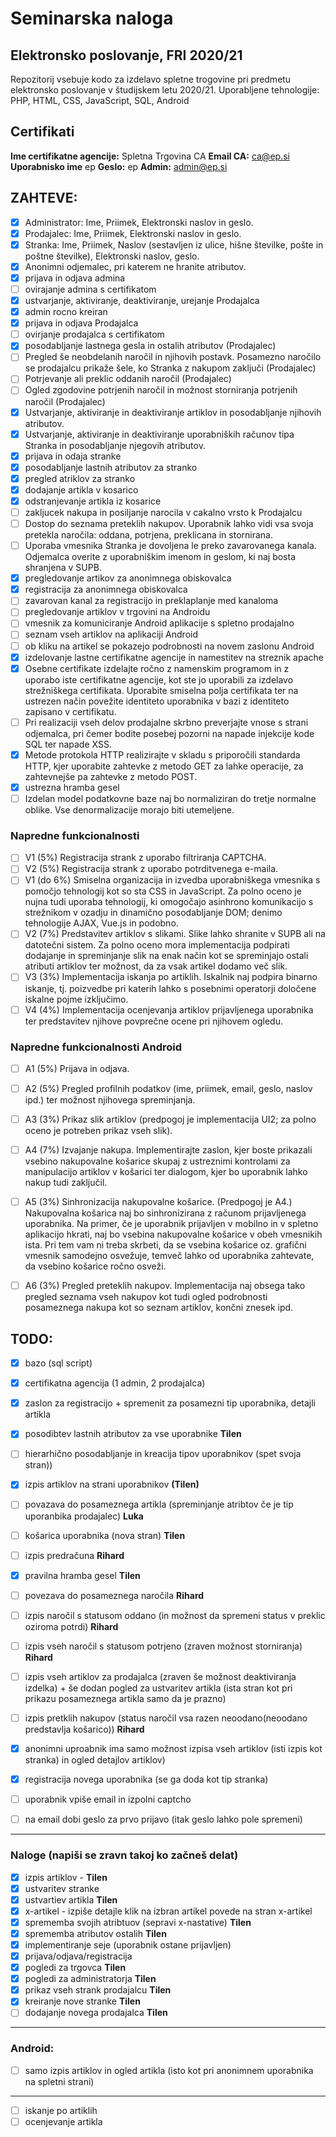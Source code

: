 # Seminarska naloga
## Elektronsko poslovanje, FRI 2020/21

Repozitorij vsebuje kodo za izdelavo spletne trogovine pri predmetu elektronsko poslovanje v študijskem letu 2020/21.
Uporabljene tehnologije: PHP, HTML, CSS, JavaScript, SQL, Android 

## Certifikati 

**Ime certifikatne agencije:** Spletna Trgovina CA
**Email CA:** ca@ep.si
**Uporabnisko ime** ep
**Geslo:** ep 
**Admin:** admin@ep.si

## ZAHTEVE:
- [x] Administrator: Ime, Priimek, Elektronski naslov in geslo.
- [x] Prodajalec: Ime, Priimek, Elektronski naslov in geslo.
- [x] Stranka: Ime, Priimek, Naslov (sestavljen iz ulice, hišne številke, pošte in poštne številke), Elektronski naslov, geslo.
- [x] Anonimni odjemalec, pri katerem ne hranite atributov.
- [x] prijava in odjava admina
- [ ] ovirajanje admina s certifikatom
- [x] ustvarjanje, aktiviranje, deaktiviranje, urejanje Prodajalca
- [x] admin rocno kreiran
- [x] prijava in odjava Prodajalca
- [ ] ovirjanje prodajalca s certifikatom
- [x] posodabljanje lastnega gesla in ostalih atributov (Prodajalec)
- [ ] Pregled še neobdelanih naročil in njihovih postavk. Posamezno naročilo se prodajalcu prikaže šele, ko Stranka z nakupom zaključi (Prodajalec)
- [ ] Potrjevanje ali preklic oddanih naročil (Prodajalec)
- [ ] Ogled zgodovine potrjenih naročil in možnost storniranja potrjenih naročil (Prodajalec)
- [x] Ustvarjanje, aktiviranje in deaktiviranje artiklov in posodabljanje njihovih atributov.
- [x] Ustvarjanje, aktiviranje in deaktiviranje uporabniških računov tipa Stranka in posodabljanje njegovih atributov.
- [x] prijava in odaja stranke
- [x] posodabljanje lastnih atributov za stranko
- [x] pregled atriklov za stranko
- [x] dodajanje artikla v kosarico
- [x] odstranjevanje artikla iz kosarice
- [ ] zakljucek nakupa in posiljanje narocila v cakalno vrsto k Prodajalcu
- [ ] Dostop do seznama preteklih nakupov. Uporabnik lahko vidi vsa svoja pretekla naročila: oddana, potrjena, preklicana in stornirana.
- [ ] Uporaba vmesnika Stranka je dovoljena le preko zavarovanega kanala. Odjemalca overite z uporabniškim imenom in geslom, ki naj bosta shranjena v SUPB.
- [x] pregledovanje artikov za anonimnega obiskovalca
- [x] registracija za anonimnega obiskovalca
- [ ] zavarovan kanal za registracijo in preklaplanje med kanaloma
- [ ] pregledovanje artiklov v trgovini na Androidu
- [ ] vmesnik za komuniciranje Android aplikacije s spletno prodajalno
- [ ] seznam vseh artiklov na aplikaciji Android
- [ ] ob kliku na artikel se pokazejo podrobnosti na novem zaslonu Android
- [x] izdelovanje lastne certifikatne agencije in namestitev na streznik apache 
- [x] Osebne certifikate izdelajte ročno z namenskim programom in z uporabo iste certifikatne agencije, kot ste jo uporabili za izdelavo strežniškega certifikata. Uporabite smiselna polja certifikata ter na ustrezen način povežite identiteto uporabnika v bazi z identiteto zapisano v certifikatu.
- [ ] Pri realizaciji vseh delov prodajalne skrbno preverjajte vnose s strani odjemalca, pri čemer bodite posebej pozorni na napade injekcije kode SQL ter napade XSS.
- [x] Metode protokola HTTP realizirajte v skladu s priporočili standarda HTTP, kjer uporabite zahtevke z metodo GET za lahke operacije, za zahtevnejše pa zahtevke z metodo POST.
- [x] ustrezna hramba gesel
- [ ] Izdelan model podatkovne baze naj bo normaliziran do tretje normalne oblike. Vse denormalizacije morajo biti utemeljene.
### Napredne funkcionalnosti
- [ ] V1 (5%) Registracija strank z uporabo filtriranja CAPTCHA.
- [ ] V2 (5%) Registracija strank z uporabo potrditvenega e-maila.
- [ ] V1 (do 6%) Smiselna organizacija in izvedba uporabniškega vmesnika s pomočjo tehnologij kot so sta CSS in JavaScript. Za polno oceno je nujna tudi uporaba tehnologij, ki omogočajo asinhrono komunikacijo s strežnikom v ozadju in dinamično posodabljanje DOM; denimo tehnologije AJAX, Vue.js in podobno.
- [ ] V2 (7%) Predstavitev artiklov s slikami. Slike lahko shranite v SUPB ali na datotečni sistem. Za polno oceno mora implementacija podpirati dodajanje in spreminjanje slik na enak način kot se spreminjajo ostali atributi artiklov ter možnost, da za vsak artikel dodamo več slik.
- [ ] V3 (3%) Implementacija iskanja po artiklih. Iskalnik naj podpira binarno iskanje, tj. poizvedbe pri katerih lahko s posebnimi operatorji določene iskalne pojme izključimo.
- [ ] V4 (4%) Implementacija ocenjevanja artiklov prijavljenega uporabnika ter predstavitev njihove povprečne ocene pri njihovem ogledu.
### Napredne funkcionalnosti Android
- [ ] A1 (5%) Prijava in odjava.
- [ ] A2 (5%) Pregled profilnih podatkov (ime, priimek, email, geslo, naslov ipd.) ter možnost njihovega spreminjanja.
- [ ] A3 (3%) Prikaz slik artiklov (predpogoj je implementacija UI2; za polno oceno je potreben prikaz vseh slik).
- [ ] A4 (7%) Izvajanje nakupa. Implementirajte zaslon, kjer boste prikazali vsebino nakupovalne košarice skupaj z ustreznimi kontrolami za manipulacijo artiklov v košarici ter dialogom, kjer bo uporabnik lahko nakup tudi zaključil.
- [ ] A5 (3%) Sinhronizacija nakupovalne košarice. (Predpogoj je A4.) Nakupovalna košarica naj bo sinhronizirana z računom prijavljenega uporabnika. Na primer, če je uporabnik prijavljen v mobilno in v spletno aplikacijo hkrati, naj bo vsebina nakupovalne košarice v obeh vmesnikih ista. Pri tem vam ni treba skrbeti, da se vsebina košarice oz. grafični vmesnik samodejno osvežuje, temveč lahko od uporabnika zahtevate, da vsebino košarice ročno osveži.
- [ ] A6 (3%) Pregled preteklih nakupov. Implementacija naj obsega tako pregled seznama vseh nakupov kot tudi ogled podrobnosti posameznega nakupa kot so seznam artiklov, končni znesek ipd.



## TODO:

- [x] bazo (sql script)
- [x] certifikatna agencija (1 admin, 2 prodajalca)
- [X] zaslon za registracijo + spremenit za posamezni tip uporabnika, detajli artikla

- [x] posodibtev lastnih atributov za vse uporabnike **Tilen**
- [ ] hierarhično posodabljanje in kreacija tipov uporabnikov (spet svoja stran))
- [x] izpis artiklov na strani uporabnikov **(Tilen)**
- [ ] povazava do posameznega artikla (spreminjanje atribtov če je tip uporanbika prodajalec) **Luka**
- [ ] košarica uporabnika (nova stran) **Tilen**
- [ ] izpis predračuna **Rihard**
- [x] pravilna hramba gesel **Tilen**


- [ ] povezava do posameznega naročila **Rihard**
- [ ] izpis naročil s statusom oddano (in možnost da spremeni status v preklic oziroma potrdi) **Rihard**
- [ ] izpis vseh naročil s statusom potrjeno (zraven možnost storniranja) **Rihard**
- [ ] izpis vseh artiklov za prodajalca (zraven še možnost deaktiviranja izdelka) + še dodan pogled za ustvaritev artikla (ista stran kot pri prikazu posameznega artikla samo da je prazno)

- [ ] izpis pretklih nakupov (status naročil vsa razen neoodano(neoodano predstavlja košarico)) **Rihard**

- [x] anonimni uproabnik ima samo možnost izpisa vseh artiklov (isti izpis kot stranka) in ogled detajlov artiklov)
- [x] registracija novega uporabnika (se ga doda kot tip stranka) 
- [ ] uporabnik vpiše email in izpolni captcho
- [ ] na email dobi geslo za prvo prijavo (itak geslo lahko pole spremeni)
----------------------------------------------------------------------------

### Naloge (napiši se zravn takoj ko začneš delat)

- [x] izpis artiklov - **Tilen**
- [x] ustvaritev stranke
- [x] ustvartiev artikla **Tilen**
- [x] x-artikel - izpiše detajle klik na izbran artikel povede na stran x-artikel
- [x] sprememba svojih atribtuov (sepravi x-nastative) **Tilen**
- [x] sprememba atributov ostalih **Tilen**
- [x] implementiranje seje (uporabnik ostane prijavljen)
- [x] prijava/odjava/registracija
- [x] pogledi za trgovca **Tilen**
- [x] pogledi za administratorja **Tilen**
- [x] prikaz vseh strank prodajalcu **Tilen**
- [x] kreiranje nove stranke **Tilen**
- [ ] dodajanje novega prodajalca **Tilen** 

----------------------------------------------------------------------------

### Android:
- [ ] samo izpis artiklov in ogled artikla (isto kot pri anonimnem uporabnika na spletni strani)


----------------------------------------------------------------------------

- [ ] iskanje po artiklih
- [ ] ocenjevanje artikla
